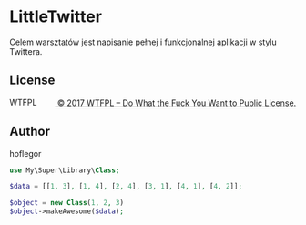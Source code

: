 # LittleTwitter
Celem warsztatów jest napisanie pełnej i funkcjonalnej aplikacji w stylu Twittera.

## License
<a href="http://www.wtfpl.net/"><img
       src="http://www.wtfpl.net/wp-content/uploads/2012/12/wtfpl-badge-4.png"
       width="80" height="15" alt="WTFPL" /> © 2017 WTFPL – Do What the Fuck You Want to Public License.</a>
       
## Author

hoflegor

```php
use My\Super\Library\Class;

$data = [[1, 3], [1, 4], [2, 4], [3, 1], [4, 1], [4, 2]];

$object = new Class(1, 2, 3)
$object->makeAwesome($data);
```
